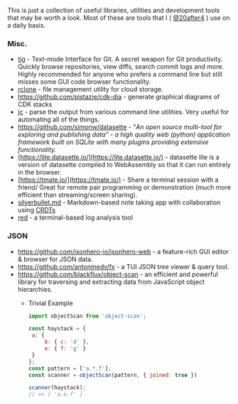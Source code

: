This is just a collection of useful libraries, utilities and development tools that may be worth a look. Most of these are tools that I ( [@20after4](https://github.com/20after4/) ) use on a daily basis.

### Misc.

- [tig](https://github.com/jonas/tig) - Text-mode Interface for Git. A secret weapon for Git productivity. Quickly browse repositories, view diffs, search commit logs and more. Highly recommended for anyone who prefers a command line but still misses some GUI code browser functionality.
- [rclone](https://rclone.org/) -  file management utility for cloud storage.
- https://github.com/pistazie/cdk-dia - generate graphical diagrams of CDK stacks
- [jc](https://github.com/kellyjonbrazil/jc) - parse the output from various command line utilities. Very useful for automating all of the things.
- https://github.com/simonw/datasette - “*An open source multi-tool for exploring and publishing data” - a high quality web (python) application framework built on SQLite with many plugins providing extensive functionality.*
- [https://lite.datasette.io/](https://lite.datasette.io/) - datasette lite is a version of datasette compiled to WebAssembly so that it can run entirely in the browser.
- [https://tmate.io/](https://tmate.io/) - Share a terminal session with a friend/ Great for remote pair programming or demonstration (much more efficient than streaming/screen sharing).
- [silverbullet.md](https://silverbullet.md/) - Markdown-based note taking app with collaboration using [CRDTs](https://en.wikipedia.org/wiki/Conflict-free_replicated_data_type)
- [red](https://github.com/antonmedv/red) - a terminal-based log analysis tool

### JSON

- https://github.com/jsonhero-io/jsonhero-web - a feature-rich GUI editor & browser for JSON data.
- https://github.com/antonmedv/fx - a TUI JSON tree viewer & query tool.
- https://github.com/blackflux/object-scan - an efficient and powerful library for traversing and extracting data from JavaScript object hierarchies.
    - Trivial Example
        
        ```jsx
        import objectScan from 'object-scan';
        
        const haystack = {
         a: {
        	 b: { c: 'd' },
        	 e: { f: 'g' }
         } 
        };
        const pattern = ['a.*.f'];
        const scanner = objectScan(pattern, { joined: true })
        
        scanner(haystack);
        // => [ 'a.e.f' ]
        ```
